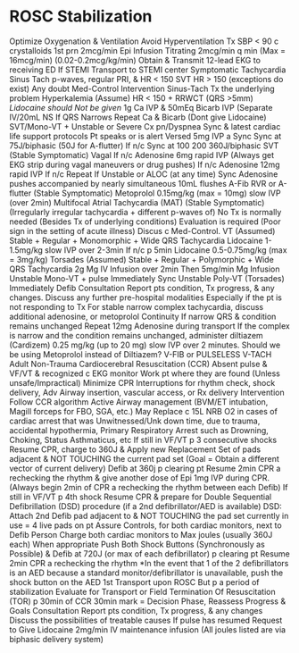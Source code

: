# ROSC Stabilization

Optimize Oxygenation & Ventilation  Avoid Hyperventilation
Tx SBP < 90 c crystalloids 1st  prn
2mcg/min Epi Infusion Titrating 2mcg/min q min (Max = 16mcg/min)
(0.02-0.2mcg/kg/min)
Obtain & Transmit 12-lead EKG to receiving ED
If STEMI  Transport to STEMI center
Symptomatic Tachycardia
Sinus Tach  p-waves, regular PRI, & HR < 150
SVT  HR > 150          (exceptions do exist)
Any doubt  Med-Control
Intervention
Sinus-Tach  Tx the underlying problem
Hyperkalemia (Assume)  HR < 150 + RRWCT (QRS >5mm)
 *Lidocaine should Not be given*
 1g Ca IVP & 50mEq Bicarb IVP (Separate IV/20mL NS
If QRS Narrows  Repeat Ca & Bicarb (Dont give Lidocaine)
SVT/Mono-VT + Unstable or Severe Cx pn/Dyspnea  Sync
& latest cardiac life support protocols
Pt speaks or is alert  Versed 5mg IVP a Sync
Sync at  75J/biphasic        (50J for A-flutter)
If n/c  Sync at  100  200  360J/biphasic
SVT (Stable Symptomatic)  Vagal
If n/c  Adenosine 6mg rapid IVP
(Always get EKG strip during vagal maneuvers or drug pushes)
If n/c  Adenosine 12mg rapid IVP  If n/c  Repeat
If Unstable or ALOC (at any time)  Sync
Adenosine pushes accompanied by nearly simultaneous 10mL flushes
A-Fib RVR or A-flutter (Stable Symptomatic)  Metoprolol 0.15mg/kg (max = 10mg) slow IVP (over 2min)
Multifocal Atrial Tachycardia (MAT) (Stable Symptomatic)  (Irregularly irregular tachycardia + different p-waves of)
No Tx is normally needed (Besides Tx of underlying conditions)
Evaluation is required  (Poor sign in the setting of acute illness) Discus c Med-Control.
VT (Assumed)  Stable + Regular + Monomorphic + Wide QRS Tachycardia
 Lidocaine 1-1.5mg/kg slow IVP over 2-3min
If n/c p 5min  Lidocaine 0.5-0.75mg/kg (max = 3mg/kg)
Torsades (Assumed)  Stable + Regular + Polymorphic + Wide QRS Tachycardia
 2g Mg IV Infusion over 2min  Then  5mg/min Mg Infusion
Unstable Mono-VT + pulse  Immediately Sync
Unstable Poly-VT (Torsades)  Immediately Defib
Consultation
Report pts condition, Tx progress, & any changes.
Discuss any further pre-hospital modalities  Especially if the pt is not responding to Tx
For stable narrow complex tachycardia, discuss additional adenosine, or metoprolol
Continuity
If narrow QRS & condition remains unchanged  Repeat 12mg Adenosine during transport
If the complex is narrow and the condition remains unchanged, administer diltiazem (Cardizem) 0.25 mg/kg (up to 20 mg) slow IVP over 2 minutes. Should we be using Metoprolol instead of Diltiazem?
V-FIB or PULSELESS V-TACH
Adult Non-Trauma Cardiocerebral Resuscitation (CCR)
Absent pulse & VF/VT & recognized c EKG monitor
Work pt where they are found (Unless unsafe/Impractical)
 Minimize CPR Interruptions for rhythm check, shock delivery, Adv Airway insertion, vascular access, or Rx delivery
Intervention
Follow CCR algorithm
Active Airway management
(BVM/ET intubation, Magill forceps for FBO, SGA, etc.)
 May Replace c 15L NRB O2 in cases of cardiac arrest that was
 Unwitnessed/Unk down time, due to trauma, accidental hypothermia, Primary Respiratory Arrest such as  Drowning, Choking, Status Asthmaticus, etc
If still in VF/VT p 3 consecutive shocks  Resume CPR, charge to 360J & Apply new Replacement Set of pads adjacent & NOT TOUCHING the current pad set
(Goal = Obtain a different vector of current delivery)
 Defib at 360j p clearing pt  Resume 2min CPR a rechecking the rhythm & give another dose of Epi 1mg IVP during CPR.
(Always begin 2min of CPR a rechecking the rhythm between each Defib)
If still in VF/VT p 4th shock  Resume CPR & prepare for Double Sequential Defibrillation (DSD) procedure
(if a 2nd defibrillator/AED is available)
DSD:
Attach 2nd Defib pad adjacent to & NOT TOUCHING the pad set currently in use = 4 live pads on pt
Assure Controls, for both cardiac monitors, next to Defib Person
Charge both cardiac monitors to Max joules (usually 360J each)
When appropriate  Push Both Shock Buttons (Synchronously as Possible) & Defib at 720J (or max of each defibrillator) p clearing pt
 Resume 2min CPR a rechecking the rhythm
*In the event that 1 of the 2 defibrillators is an AED because a standard monitor/defibrillator is unavailable, push the shock button on the AED 1st
Transport upon ROSC  But p a period of stabilization
Evaluate for  Transport or Field Termination Of Resuscitation (TOR) p 30min of CCR
30min mark = Decision Phase, Reassess Progress & Goals
Consultation
Report pts condition, Tx progress, & any changes
Discuss the possibilities of treatable causes
If pulse has resumed  Request to Give  Lidocaine 2mg/min IV maintenance infusion
(All joules listed are via biphasic delivery system)
